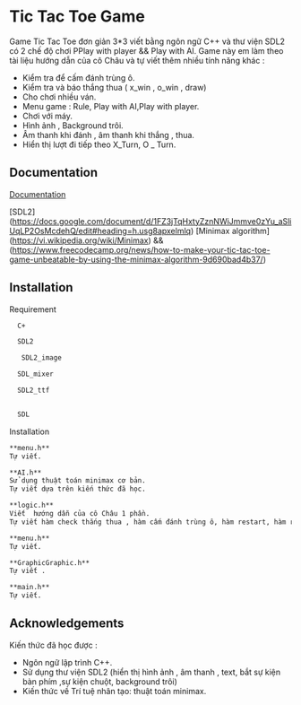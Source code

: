 
# Tic Tac Toe Game 

Game Tic Tac Toe đơn giản 3*3 viết bằng ngôn ngữ C++ và thư viện SDL2
có 2 chế độ chơi PPlay with player && Play with AI.
Game này em làm theo tài liệu hướng dẫn của cô Châu và tự viết thêm nhiều tính năng khác :

- Kiểm tra để cấm đánh trùng ô.
- Kiểm tra và báo thắng thua ( x_win , o_win , draw)
- Cho chơi nhiều ván.
- Menu game : Rule, Play with AI,Play with player.
- Chơi với máy.
- Hình ảnh , Background trôi.
- Âm thanh khi đánh , âm thanh khi thắng , thua.
- Hiển thị lượt  đi tiếp theo X_Turn, O _ Turn.




## Documentation

[Documentation](https://linktodocumentation)

[SDL2] (https://docs.google.com/document/d/1FZ3jTqHxtyZznNWiJmmve0zYu_aSliUqLP2OsMcdehQ/edit#heading=h.usg8apxelmlq)
[Minimax algorithm] (https://vi.wikipedia.org/wiki/Minimax) && (https://www.freecodecamp.org/news/how-to-make-your-tic-tac-toe-game-unbeatable-by-using-the-minimax-algorithm-9d690bad4b37/)
## Installation


Requirement
```bash
  C+
```
```bash
  SDL2
```
```bash
   SDL2_image

```
```bash
  SDL_mixer
```
```bash
  SDL2_ttf
```
```bash

  SDL
```
Installation
```bash
**menu.h**
Tự viết.
```

```bash
**AI.h**
Sử dụng thuật toán minimax cơ bản.
Tự viết dựa trên kiến thức đã học.

```
```bash
**logic.h**
Viết  hướng dẫn của cô Châu 1 phần.
Tự viết hàm check thắng thua , hàm cấm đánh trùng ô, hàm restart, hàm reset lại bàn cờ cho chơi nhiều ván.

```
```bash
**menu.h**
Tự viết.
```
```bash
**GraphicGraphic.h**
Tự viết .
```

```bash
**main.h**
Tự viết.
```










    
## Acknowledgements
Kiến thức đã học được :
- Ngôn ngữ lập trình C++.
- Sử dụng thư viện SDL2 (hiển thị hình ảnh , âm thanh , text, bắt sự kiện bàn phím ,sự kiện chuột, background trôi)
- Kiến thức về Trí tuệ nhân tạo: thuật toán minimax.
